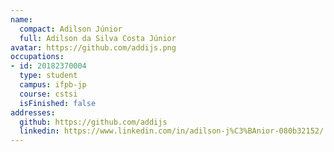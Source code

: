 ```yaml
---
name:
  compact: Adilson Júnior
  full: Adilson da Silva Costa Júnior
avatar: https://github.com/addijs.png
occupations:
- id: 20182370004
  type: student
  campus: ifpb-jp
  course: cstsi
  isFinished: false
addresses:
  github: https://github.com/addijs
  linkedin: https://www.linkedin.com/in/adilson-j%C3%BAnior-080b32152/
---
```

